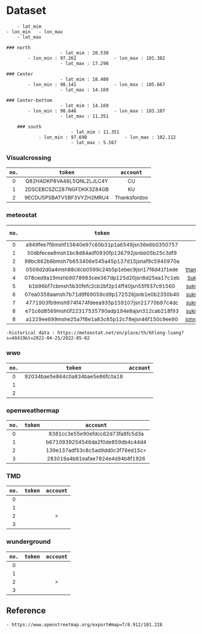 # Dataset
		- lat_mim
	- lon_min	- lon_max
		- lat_max
```	
### north
					- lat_mim : 20.530
		- lon_min : 97.262				- lon_max : 101.382
					- lat_max : 17.298
```						
```
### Center
					- lat_mim : 18.480
		- lon_min : 98.141 				- lon_max : 105.667
					- lat_max : 14.169
```		
```				
### Center-bottom
					- lat_mim : 14.169
		- lon_min : 98.646  			- lon_max : 103.107
					- lat_max : 11.351
```			
```			
	### south
						- lat_mim : 11.351
			- lon_min : 97.690  			- lon_max : 102.112
						- lat_max : 5.567
```					

### Visualcrossing
|```no.```|```token```|```account```|
| :---:| :---: | :---: |
|<sub>0</sup>|<sub>Q82HADKP8VA46L5QNL2LJLC4Y</sup>|<sub>CU</sub>|
|<sub>1</sup>|<sub>2DSCEBCSZCZ87NGFDKK3Z84GB</sup>|<sub>KU</sub>|
|<sub>2</sup>|<sub>9ECDU5PSBATV5BF3VYZH2MRU4</sup>|<sub>Thanksfordoo</sub>|

### meteostat
|```no.```|```token```|```account```|```Quota limit```|
| :---:| :---: | :---: | :---: |
|<sub>0</sup>|<sub>a949fee7f6mshf15640e97c60b31p1a6549jsn36e6b0350757</sup>|						<sub>CU</sub>						|<sub>500/month</sub>|
|<sub>1</sup>|<sub>50dbfecea8msh1bc8d84adf0930fp136792jsnbb05b25c3df9</sup>|						<sub>KU</sub>						|<sub>500/month</sub>|
|<sub>2</sup>|<sub>98bc862b6bmsh7b653406e545a45p137d15jsnaf9c5940970a</sup>|						<sub>Healthcam</sub>				|<sub>500/month</sub>|
|<sub>3</sup>|<sub>0509d2d0a4msh88c6cb0599c24b5p1ebec9jsn17f6d41f1ede</sup>|						<sub>thanksfordoo@gmail.com</sub>	|<sub>500/month</sub>|
|<sub>4</sup>|<sub>078ced9a19mshb9078983cee367dp125d20jsn8d25ea17c1eb</sup>|						<sub>Sukritjaidee@gmail.com</sub>	|<sub>500/month</sub>|
|<sub>5</sup>|<sub>b1b96bf7cbmsh5b30fefc2cb2bf2p14ff40jsn55f937c91560</sup>|						<sub>sukritjaidee5@gmail.com</sub>	|<sub>500/month</sub>|
|<sub>6</sup>|<sub>07ea0358aamsh7b71d9f69059cd9p172526jsnb1e0b2350b40</sup>|						<sub>sukritjaidee4@gmail.com</sub>	|<sub>500/month</sub>|
|<sub>7</sup>|<sub>4771903fb9msh974f474fdeea935p159107jsn21770b97c4dc</sup>|						<sub>sukritjaidee3@gmail.com</sub>	|<sub>500/month</sub>|
|<sub>8</sup>|<sub>e71c6d8569msh0f22317535790adp194e8ajsn312cab218f93</sup>|						<sub>sukritjaidee1@gmail.com</sub>	|<sub>500/month</sub>|
|<sub>8</sup>|<sub>a1229ee699mshe25a7f8e1a83c85p12c78ejsn46f150c9ee90</sup>|						<sub>johnconnorsjj@gmail.com</sub>	|<sub>500/month</sub>|
	-historical data : https://meteostat.net/en/place/th/khlong-luang?s=48419&t=2022-04-25/2022-05-02

### wwo 
|```no.```|```token```|```account```|
| :---:| :---: | :---: |
|<sub>0</sup>|<sub>92034bae5e864c0a834bae5e86fc0a18</sup>|<sub></sub>|
|<sub>1</sup>|<sub></sup>|<sub></sub>|
|<sub>2</sup>|<sub></sup>|<sub></sub>|

### openweathermap  
|```no.```|```token```|```account```|
| :---:| :---: | :---: |
|<sub>0</sup>|<sub></sup>|<sub>8381cc3e55e90efdcc62d73fa8fc5d3a</sub>|
|<sub>1</sup>|<sub></sup>|<sub>b6710939254546da2f0de859db4c44d4</sub>|
|<sub>2</sup>|<sub></sup>|<sub>139e137adf53c8c5ad9dd0c3f76ed15c></sub>|
|<sub>3</sup>|<sub></sup>|<sub>283019a4b61eafae7824e4d94b8f1926</sub>|

### TMD  
|```no.```|```token```|```account```|
| :---:| :---: | :---: |
|<sub>0</sup>|<sub></sup>|<sub></sub>|
|<sub>1</sup>|<sub></sup>|<sub></sub>|
|<sub>2</sup>|<sub></sup>|<sub>></sub>|
|<sub>3</sup>|<sub></sup>|<sub></sub>|

### wunderground   
|```no.```|```token```|```account```|
| :---:| :---: | :---: |
|<sub>0</sup>|<sub></sup>|<sub></sub>|
|<sub>1</sup>|<sub></sup>|<sub></sub>|
|<sub>2</sup>|<sub></sup>|<sub>></sub>|
|<sub>3</sup>|<sub></sup>|<sub></sub>|



## Reference
	- https://www.openstreetmap.org/export#map=7/8.912/101.228
	
	

